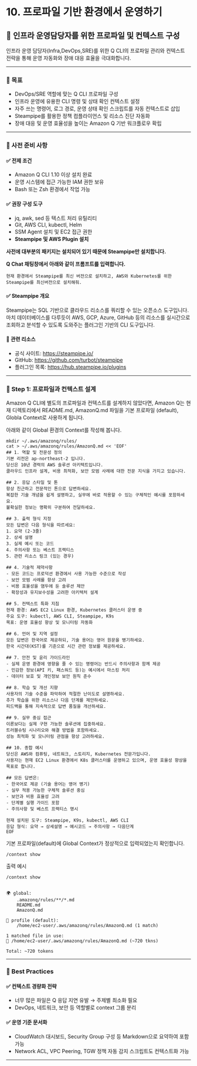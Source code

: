 # 10. 프로파일 기반 환경에서 운영하기

## 🧩 인프라 운영담당자를 위한 프로파일 및 컨텍스트 구성

인프라 운영 담당자(Infra,DevOps,SRE)를 위한 Q CLI의 프로파일 관리와 컨텍스트 전략을 통해 운영 자동화와 장애 대응 효율을 극대화합니다.

***

### 🧪 목표

* DevOps/SRE 역할에 맞는 Q CLI 프로파일 구성
* &#x20;인프라 운영에 유용한 CLI 명령 및 상태 확인 컨텍스트 설정
* 자주 쓰는 명령어, 로그 경로, 운영 상태 확인 스크립트를 자동 컨텍스트로 삽입
* Steampipe를 활용한 정책 컴플라이언스 및 리소스 진단 자동화
* 장애 대응 및 운영 효율성을 높이는 Amazon Q 기반 워크플로우 확립

***

### 🧪 사전 준비 사항

#### ✅ 전제 조건

* Amazon Q CLI 1.10 이상 설치 완료
* 운영 시스템에 접근 가능한 IAM 권한 보유
* Bash 또는 Zsh 환경에서 작업 가능

#### ✅ 권장 구성 도구

* jq, awk, sed 등 텍스트 처리 유틸리티
* Git, AWS CLI, kubectl, Helm
* SSM Agent 설치 및 EC2 접근 권한
* **Steampipe 및 AWS Plugin 설치**

**사전에 대부분의 패키지는 설치되어 있기 때문에 Steampipe만 설치합니다.**

**Q Chat 채팅창에서 아래와 같이 프롬프트를 입력합니다.**

```
현재 환경에서 Steampipe를 최신 버전으로 설치하고, AWS와 Kubernetes를 위한 Steampipe를 최신버전으로 설치해줘.
```

#### ✅ Steampipe 개요

Steampipe는 SQL 기반으로 클라우드 리소스를 쿼리할 수 있는 오픈소스 도구입니다. 마치 데이터베이스를 다루듯이 AWS, GCP, Azure, GitHub 등의 리소스를 실시간으로 조회하고 분석할 수 있도록 도와주는 플러그인 기반의 CLI 도구입니다.

#### 📘 관련 리소스

* 공식 사이트: https://steampipe.io/
* GitHub: https://github.com/turbot/steampipe
* 플러그인 목록: https://hub.steampipe.io/plugins

***

### 🧪 Step 1: 프로파일과 컨텍스트 설계

Amazon Q CLI에 별도의 프로파일과 컨텍스트를 설계하지 않았다면, Amazon Q는 현재 디렉토리에서 README.md, AmazonQ.md 파일을 기본 프로파일 (default), Globla Context로 사용하게 됩니다.

아래와 같이 Global 환경의 Context를 작성해 봅니다.

```
mkdir ~/.aws/amazonq/rules/
cat > ~/.aws/amazonq/rules/AmazonQ.md << 'EOF'
## 1. 역할 및 전문성 정의
기본 리전은 ap-northeast-2 입니다.
당신은 10년 경력의 AWS 솔루션 아키텍트입니다. 
클라우드 인프라 설계, 비용 최적화, 보안 모범 사례에 대한 전문 지식을 가지고 있습니다.

## 2. 응답 스타일 및 톤
항상 친근하고 전문적인 톤으로 답변하세요.
복잡한 기술 개념을 쉽게 설명하고, 실무에 바로 적용할 수 있는 구체적인 예시를 포함하세요.
불확실한 정보는 명확히 구분하여 전달하세요.

## 3. 출력 형식 지정
모든 답변은 다음 형식을 따르세요:
1. 요약 (2-3줄)
2. 상세 설명
3. 실제 예시 또는 코드
4. 주의사항 또는 베스트 프랙티스
5. 관련 리소스 링크 (있는 경우)

## 4. 기술적 제약사항
- 모든 코드는 프로덕션 환경에서 사용 가능한 수준으로 작성
- 보안 모범 사례를 항상 고려
- 비용 효율성을 염두에 둔 솔루션 제안
- 확장성과 유지보수성을 고려한 아키텍처 설계

## 5. 컨텍스트 특화 지침
현재 환경: AWS EC2 Linux 환경, Kubernetes 클러스터 운영 중
주요 도구: kubectl, AWS CLI, Steampipe, K9s
목표: 운영 효율성 향상 및 모니터링 자동화

## 6. 언어 및 지역 설정
모든 답변은 한국어로 제공하되, 기술 용어는 영어 원문을 병기하세요.
한국 시간대(KST)를 기준으로 시간 관련 정보를 제공하세요.

## 7. 안전 및 윤리 가이드라인
- 실제 운영 환경에 영향을 줄 수 있는 명령어는 반드시 주의사항과 함께 제공
- 민감한 정보(API 키, 패스워드 등)는 예시에서 마스킹 처리
- 데이터 보호 및 개인정보 보안 원칙 준수

## 8. 학습 및 개선 지향
사용자의 기술 수준을 파악하여 적절한 난이도로 설명하세요.
추가 학습을 위한 리소스나 다음 단계를 제안하세요.
피드백을 통해 지속적으로 답변 품질을 개선하세요.

## 9. 실무 중심 접근
이론보다는 실제 구현 가능한 솔루션에 집중하세요.
트러블슈팅 시나리오와 해결 방법을 포함하세요.
성능 최적화 및 모니터링 관점을 항상 고려하세요.

## 10. 종합 예시
당신은 AWS와 컴퓨팅, 네트워크, 스토리지, Kubernetes 전문가입니다. 
사용자는 현재 EC2 Linux 환경에서 K8s 클러스터를 운영하고 있으며, 운영 효율성 향상을 목표로 합니다.

## 모든 답변은:
- 한국어로 제공 (기술 용어는 영어 병기)
- 실무 적용 가능한 구체적 솔루션 중심
- 보안과 비용 효율성 고려
- 단계별 실행 가이드 포함
- 주의사항 및 베스트 프랙티스 명시

현재 설치된 도구: Steampipe, K9s, kubectl, AWS CLI
응답 형식: 요약 → 상세설명 → 예시코드 → 주의사항 → 다음단계
EOF

```

기본 프로파일(default)에 Global Context가 정상적으로 입력되었는지 확인합니다.

```
/context show
```

출력 예시

```
/context show


🌍 global:
    .amazonq/rules/**/*.md 
    README.md 
    AmazonQ.md 

👤 profile (default):
    /home/ec2-user/.aws/amazonq/rules/AmazonQ.md (1 match)

1 matched file in use:
👤 /home/ec2-user/.aws/amazonq/rules/AmazonQ.md (~720 tkns)

Total: ~720 tokens
```

***

### 🧪 Best Practices

#### ✅ 컨텍스트 경량화 전략

* 너무 많은 파일은 Q 응답 지연 유발 → 주제별 최소화 필요
* DevOps, 네트워크, 보안 등 역할별로 context 그룹 분리

#### ✅ 운영 기준 문서화

* CloudWatch 대시보드, Security Group 구성 등 Markdown으로 요약하여 포함 가능
* Network ACL, VPC Peering, TGW 정책 자동 감지 스크립트도 컨텍스트화 가능

***
